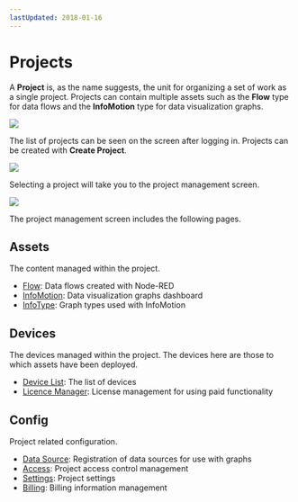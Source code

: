 ```yaml
---
lastUpdated: 2018-01-16
---
```


# Projects

A **Project** is, as the name suggests, the unit for organizing a set of work as a single project. Projects can contain multiple assets such as the **Flow** type for data flows and the **InfoMotion** type for data visualization graphs.

![](/_asset/images/enebular-developers-aboutproject.png)

The list of projects can be seen on the screen after logging in. Projects can be created with **Create Project**.

![](https://i.gyazo.com/51acafe4528d30c62373d866d86cc76b.png)

Selecting a project will take you to the project management screen.

![](https://i.gyazo.com/ec81d095001a8187fe8a0321bdd89590.png)

The project management screen includes the following pages.

## Assets

The content managed within the project.

- [Flow](../Flow/Introduction.md): Data flows created with Node-RED
- [InfoMotion](../InfoMotion/Introduction.md): Data visualization graphs dashboard
- [InfoType](../InfoMotion/InfoTypeIntroduction.md): Graph types used with InfoMotion

## Devices

The devices managed within the project. The devices here are those to which assets have been deployed.

- [Device List](../Device/Introduction.md): The list of devices
- [Licence Manager](../Device/ManageLicence.md): License management for using paid functionality

## Config

Project related configuration.

- [Data Source](../InfoMotion/CreateDataSource.md): Registration of data sources for use with graphs
- [Access](../Access/index.md): Project access control management
- [Settings](../Project/Settings.md): Project settings
- [Billing](../Project/Billing.md):  Billing information management
